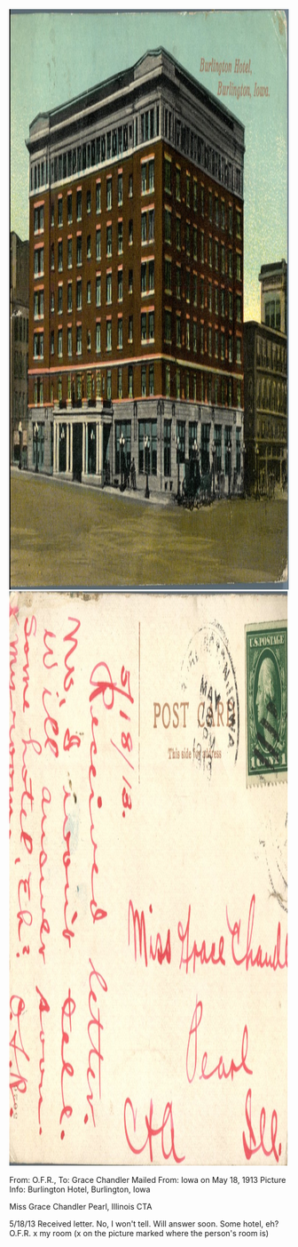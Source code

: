 <html><body><a href="/wp-content/uploads/2014/05/postcard-2014-20140505_17131014_0206.jpg"><img class="alignnone size-full wp-image-603" src="/wp-content/uploads/2014/05/postcard-2014-20140505_17131014_0206.jpg" alt="postcard-2014-20140505_17131014_0206" width="1485" height="1045"></a> <a href="/wp-content/uploads/2014/05/postcard-2014-20140505_17131702_0207.jpg"><img class="alignnone size-full wp-image-604" src="/wp-content/uploads/2014/05/postcard-2014-20140505_17131702_0207.jpg" alt="postcard-2014-20140505_17131702_0207" width="1492" height="1034"></a>

From: O.F.R., To: Grace Chandler
Mailed From: Iowa on May 18, 1913
Picture Info: Burlington Hotel, Burlington, Iowa

Miss Grace Chandler
Pearl, Illinois
CTA

5/18/13
Received letter. No, I won't tell. Will answer soon. Some hotel, eh?
O.F.R.
x my room (x on the picture marked where the person's room is)</body></html>